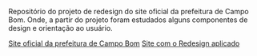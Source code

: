 Repositório do projeto de redesign do site oficial da prefeitura de Campo Bom. Onde, a partir do projeto
foram estudados alguns componentes de design e orientação ao usuário.

<a href="https://www.campobom.rs.gov.br/">Site oficial da prefeitura de Campo Bom</a>
<a href="https://ofelipesant.github.io/redesign-site-prefeitura-/" target="_blank">Site com o Redesign aplicado</a>